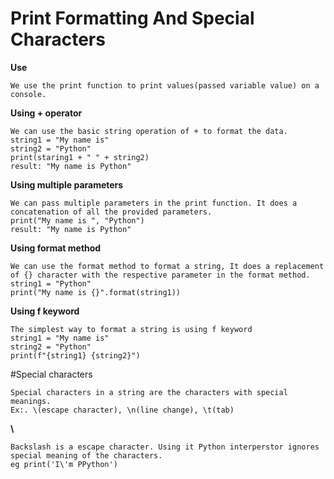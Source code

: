 # Print Formatting And Special Characters
**Use**
```
We use the print function to print values(passed variable value) on a console.
```
**Using + operator**
```
We can use the basic string operation of + to format the data.
string1 = "My name is"
string2 = "Python"
print(staring1 + " " + string2)
result: "My name is Python"
```
**Using multiple parameters**
```
We can pass multiple parameters in the print function. It does a concatenation of all the provided parameters.
print("My name is ", "Python")
result: "My name is Python"
```
**Using format method**
```
We can use the format method to format a string, It does a replacement of {} character with the respective parameter in the format method.
string1 = "Python"
print("My name is {}".format(string1))
```
**Using f keyword**
```
The simplest way to format a string is using f keyword
string1 = "My name is"
string2 = "Python"
print(f"{string1} {string2}")
```
#Special characters
```
Special characters in a string are the characters with special meanings.
Ex:. \(escape character), \n(line change), \t(tab)
```
**\\**
```
Backslash is a escape character. Using it Python interperstor ignores special meaning of the characters.
eg print('I\'m PPython')
```
